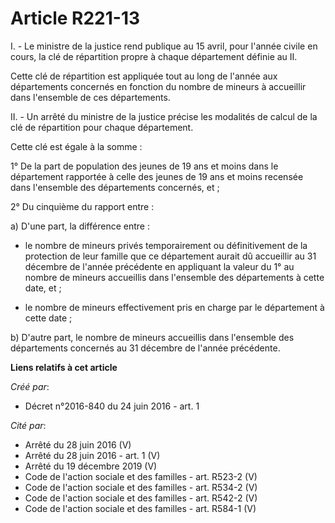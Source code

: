 # Article R221-13

I. - Le ministre de la justice rend publique au 15 avril, pour l'année civile en cours, la clé de répartition propre à chaque
département définie au II.

Cette clé de répartition est appliquée tout au long de l'année aux départements concernés en fonction du nombre de mineurs à
accueillir dans l'ensemble de ces départements.

II. - Un arrêté du ministre de la justice précise les modalités de calcul de la clé de répartition pour chaque département.

Cette clé est égale à la somme :

1° De la part de population des jeunes de 19 ans et moins dans le département rapportée à celle des jeunes de 19 ans et moins
recensée dans l'ensemble des départements concernés, et ;

2° Du cinquième du rapport entre :

a) D'une part, la différence entre :

- le nombre de mineurs privés temporairement ou définitivement de la protection de leur famille que ce département aurait dû
accueillir au 31 décembre de l'année précédente en appliquant la valeur du 1° au nombre de mineurs accueillis dans l'ensemble
des départements à cette date, et ;

- le nombre de mineurs effectivement pris en charge par le département à cette date ;

b) D'autre part, le nombre de mineurs accueillis dans l'ensemble des départements concernés au 31 décembre de l'année
précédente.

**Liens relatifs à cet article**

_Créé par_:

  - Décret n°2016-840 du 24 juin 2016 - art. 1

_Cité par_:

  - Arrêté du 28 juin 2016 (V)
  - Arrêté du 28 juin 2016 - art. 1 (V)
  - Arrêté du 19 décembre 2019 (V)
  - Code de l'action sociale et des familles - art. R523-2 (V)
  - Code de l'action sociale et des familles - art. R534-2 (V)
  - Code de l'action sociale et des familles - art. R542-2 (V)
  - Code de l'action sociale et des familles - art. R584-1 (V)
